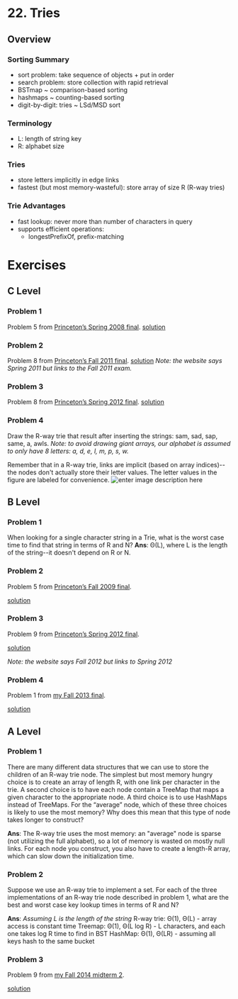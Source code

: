 # 22. Tries
## Overview
### Sorting Summary
- sort problem: take sequence of objects + put in order
- search problem: store collection with rapid retrieval
- BSTmap ~ comparison-based sorting
- hashmaps ~ counting-based sorting
- digit-by-digit: tries ~ LSd/MSD sort
### Terminology
- L: length of string key
- R: alphabet size
### Tries
- store letters implicitly in edge links
- fastest (but most memory-wasteful): store array of size R (R-way tries)
### Trie Advantages
- fast lookup: never more than number of characters in query
- supports efficient operations:
	- longestPrefixOf, prefix-matching
# Exercises
## C Level
### Problem 1
Problem 5 from  [Princeton’s Spring 2008 final](http://www.cs.princeton.edu/courses/archive/spring15/cos226/exams/fin-s08.pdf).
[solution](https://www.cs.princeton.edu/courses/archive/fall13/cos226/exams/fin-s08-sol.pdf)
### Problem 2
Problem 8 from  [Princeton’s Fall 2011 final](http://www.cs.princeton.edu/courses/archive/spring15/cos226/exams/fin-f11.pdf).
[solution](https://www.cs.princeton.edu/courses/archive/fall13/cos226/exams/fin-f11-sol.pdf)
*Note: the website says Spring 2011 but links to the Fall 2011 exam.*
### Problem 3    
Problem 8 from  [Princeton’s Spring 2012 final](http://www.cs.princeton.edu/courses/archive/spring15/cos226/exams/fin-f12.pdf).
[solution](https://www.cs.princeton.edu/courses/archive/fall13/cos226/exams/fin-s12-sol.pdf)
### Problem 4
Draw the R-way trie that result after inserting the strings: sam, sad, sap, same, a, awls.
*Note: to avoid drawing giant arrays, our alphabet is assumed to only have 8 letters: a, d, e, l, m, p, s, w.*

Remember that in a R-way trie, links are implicit (based on array indices)--the nodes don't actually store their letter values. The letter values in the figure are labeled for convenience. 
![enter image description here](https://i.ibb.co/2cnTsXG/21-c-4.png)
## B Level
### Problem 1
When looking for a single character string in a Trie, what is the worst case time to find that string in terms of R and N?
**Ans**: Θ(L), where L is the length of the string--it doesn't depend on R or N.
### Problem 2
Problem 5 from  [Princeton’s Fall 2009 final](http://www.cs.princeton.edu/courses/archive/spring15/cos226/exams/fin-f09.pdf).

[solution](https://www.cs.princeton.edu/courses/archive/fall13/cos226/exams/fin-f09-sol.pdf)
### Problem 3    
Problem 9 from  [Princeton’s Spring 2012 final](http://www.cs.princeton.edu/courses/archive/spring15/cos226/exams/fin-s12.pdf).

[solution](https://www.cs.princeton.edu/courses/archive/fall13/cos226/exams/fin-s12-sol.pdf)

*Note: the website says Fall 2012 but links to Spring 2012*
### Problem 4    
Problem 1 from  [my Fall 2013 final](http://www.cs.princeton.edu/courses/archive/fall13/cos226/exams/fin-f13.pdf).

[solution](https://www.cs.princeton.edu/courses/archive/fall13/cos226/exams/fin-f13-sol.pdf)

## A Level
### Problem 1
There are many different data structures that we can use to store the children of an R-way trie node. The simplest but most memory hungry choice is to create an array of length R, with one link per character in the trie. A second choice is to have each node contain a TreeMap that maps a given character to the appropriate node. A third choice is to use HashMaps instead of TreeMaps. For the “average” node, which of these three choices is likely to use the most memory? Why does this mean that this type of node takes longer to construct?

**Ans**: The R-way trie uses the most memory: an "average" node is sparse (not utilizing the full alphabet), so a lot of memory is wasted on mostly null links. For each node you construct, you also have to create a length-R array, which can slow down the initialization time. 

### Problem 2
Suppose we use an R-way trie to implement a set. For each of the three implementations of an R-way trie node described in problem 1, what are the best and worst case key lookup times in terms of R and N?

**Ans**: 
*Assuming L is the length of the string*
R-way trie: Θ(1), Θ(L) - array access is constant time
Treemap: Θ(1), Θ(L log R) - L characters, and each one takes log R time to find in BST
HashMap: Θ(1), Θ(LR) - assuming all keys hash to the same bucket

### Problem 3
Problem 9 from [my Fall 2014 midterm 2](http://datastructur.es/sp16/materials/exam/CS61B_Fall2014_MT2.pdf).

[solution](https://docplayer.net/37821654-Cs61b-fall-2014-test-2-solution-p-n-hilfinger-and-josh-hug.html)


